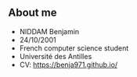 ## About me

- NIDDAM Benjamin
- 24/10/2001
- French computer science student
- Université des Antilles
- CV: https://benja971.github.io/
